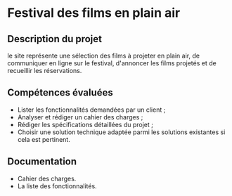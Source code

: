 # Festival des films en plain air

## Description du projet
le site représente une sélection des films à projeter en plain air, de communiquer en ligne sur le festival, d'annoncer les films projetés et de recueillir les réservations.

## Compétences évaluées
* Lister les fonctionnalités demandées par un client ;
* Analyser et rédiger un cahier des charges ;
* Rédiger les spécifications détaillées du projet ;
* Choisir une solution technique adaptée parmi les solutions existantes si cela est pertinent.

## Documentation
* Cahier des charges.
* La liste des fonctionnalités.

